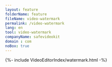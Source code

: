 ```yaml
---
layout: feature
folderName: feature
fileName: video-watermark
permalink: /video-watermark
lang: en
tool: video-watermark
companyName: safevideokit
domain : com
noBox: true
---
```


{%- include VideoEditorIndex/watermark.html -%}

